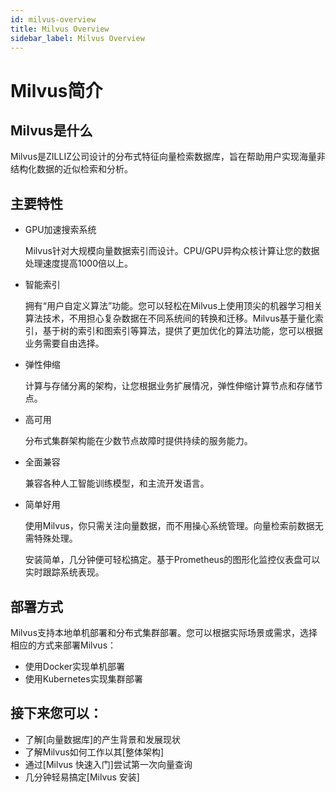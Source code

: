 ```yaml
---
id: milvus-overview
title: Milvus Overview
sidebar_label: Milvus Overview
---
```


# Milvus简介

## Milvus是什么

Milvus是ZILLIZ公司设计的分布式特征向量检索数据库，旨在帮助用户实现海量非结构化数据的近似检索和分析。

## 主要特性

- GPU加速搜索系统

  Milvus针对大规模向量数据索引而设计。CPU/GPU异构众核计算让您的数据处理速度提高1000倍以上。

- 智能索引

  拥有“用户自定义算法”功能。您可以轻松在Milvus上使用顶尖的机器学习相关算法技术，不用担心复杂数据在不同系统间的转换和迁移。Milvus基于量化索引，基于树的索引和图索引等算法，提供了更加优化的算法功能，您可以根据业务需要自由选择。

- 弹性伸缩

  计算与存储分离的架构，让您根据业务扩展情况，弹性伸缩计算节点和存储节点。

- 高可用

  分布式集群架构能在少数节点故障时提供持续的服务能力。

- 全面兼容

  兼容各种人工智能训练模型，和主流开发语言。

- 简单好用

  使用Milvus，你只需关注向量数据，而不用操心系统管理。向量检索前数据无需特殊处理。

  安装简单，几分钟便可轻松搞定。基于Prometheus的图形化监控仪表盘可以实时跟踪系统表现。

## 部署方式

Milvus支持本地单机部署和分布式集群部署。您可以根据实际场景或需求，选择相应的方式来部署Milvus： 

- 使用Docker实现单机部署
- 使用Kubernetes实现集群部署

## 接下来您可以：

- 了解[向量数据库]的产生背景和发展现状
- 了解Milvus如何工作以其[整体架构]
- 通过[Milvus 快速入门]尝试第一次向量查询
- 几分钟轻易搞定[Milvus 安装]
